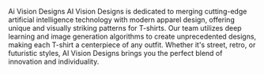 Ai Vision Designs
AI Vision Designs is dedicated to merging cutting-edge artificial intelligence technology with modern apparel design, offering unique and visually striking patterns for T-shirts. Our team utilizes deep learning and image generation algorithms to create unprecedented designs, making each T-shirt a centerpiece of any outfit. Whether it's street, retro, or futuristic styles, AI Vision Designs brings you the perfect blend of innovation and individuality.